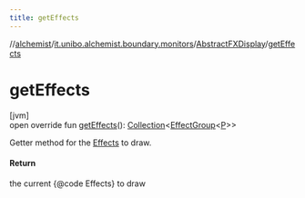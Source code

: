 ```yaml
---
title: getEffects
---
```

//[alchemist](../../../index.html)/[it.unibo.alchemist.boundary.monitors](../index.html)/[AbstractFXDisplay](index.html)/[getEffects](get-effects.html)



# getEffects



[jvm]\
open override fun [getEffects](get-effects.html)(): [Collection](https://kotlinlang.org/api/latest/jvm/stdlib/kotlin.collections/-collection/index.html)<[EffectGroup](../../it.unibo.alchemist.boundary.gui.effects/-effect-group/index.html)<[P](index.html)>>



Getter method for the [Effects](../../it.unibo.alchemist.boundary.gui.effects/-effect-f-x/index.html) to draw.



#### Return



the current {@code Effects} to draw




